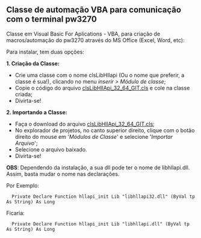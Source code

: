 ## Classe de automação VBA para comunicação com o terminal pw3270

Classe em Visual Basic For Aplications - VBA, para criação de macros/automação do pw3270 através do MS Office (Excel, Word, etc):

Para instalar, tem duas opções:

**1. Criação da Classe:**

  - Crie uma classe com o nome clsLibHllapi (Ou o nome que preferir, a classe é sua!), 
    clicando no menu *inserir > Módulo de classe*;
  - Copie o código do arquivo [clsLibHllApi_32_64_GIT.cls](clsLibHllApi_32_64_GIT.cls) e cole na classe criada;
  - Divirta-se!

**2. Importando a Classe:**

  - Faça o download do arquivo [clsLibHllApi_32_64_GIT.cls](clsLibHllApi_32_64_GIT.cls);
  - No explorador de projetos, no canto superior direito, clique com o botão direito do mouse em 
    '*Módulos de Classe*' e selecione '*Importar Arquivo*';
  - Selecione o arquivo baixado.
  - Divirta-se!

**OBS**: Dependendo da instalação, a sua dll pode ter o nome de libhllapi.dll. Assim, basta mudar o nome nas declarações.

Por Exemplo:
```
  Private Declare Function hllapi_init Lib "libhllapi32.dll" (ByVal tp As String) As Long
```
Ficaria:
```
  Private Declare Function hllapi_init Lib "libhllapi.dll" (ByVal tp As String) As Long
```
